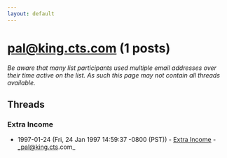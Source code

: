 ```yaml
---
layout: default
---
```


# pal@king.cts.com (1 posts)

_Be aware that many list participants used multiple email addresses over their time active on the list. As such this page may not contain all threads available._

## Threads

### Extra Income
+ 1997-01-24 (Fri, 24 Jan 1997 14:59:37 -0800 (PST)) - [Extra Income](/archive/1997/01/5c8b86502efda0d652f2083ffc368be58c7ec5dfc85795ca8d8be13d3ae15db4) - _pal@king.cts.com_

